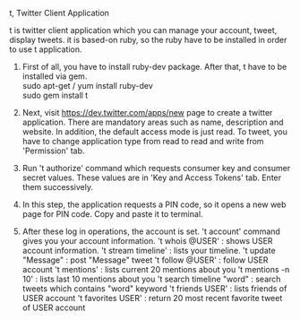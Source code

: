 t, Twitter Client Application

t is twitter client application which you can manage your account, tweet, display tweets.
it is based-on ruby, so the ruby have to be installed in order to use t application.

1. First of all, you have to install ruby-dev package. After that, t have to be installed via gem.<br>
   sudo apt-get / yum install ruby-dev<br>
   sudo gem install t
   
2. Next, visit https://dev.twitter.com/apps/new page to create a twitter application. There are
   mandatory areas such as name, description and website. In addition, the default access mode is just
   read. To tweet, you have to change application type from read to read and write from 'Permission' tab.

3. Run 't authorize' command which requests consumer key and consumer secret values. These values are in
   'Key and Access Tokens' tab. Enter them successively.
   
4. In this step, the application requests a PIN code, so it opens a new web page for PIN code. Copy and paste
	 it to terminal.
	 
5. After these log in operations, the account is set. 't account' command gives you your account information.
   't whois @USER'      		 : shows USER account information.
   't stream timeline'  		 : lists your timeline.
   't update "Message"  		 : post "Message" tweet
   't follow @USER'     		 : follow USER account
   't mentions'							 : lists current 20 mentions about you
	 't mentions -n 10'   		 : lists last 10 mentions about you
	 't search timeline "word" : search tweets which contains "word" keyword 
   't friends USER'			     : lists friends of USER account
	 't favorites USER'				 : return 20 most recent favorite tweet of USER account
